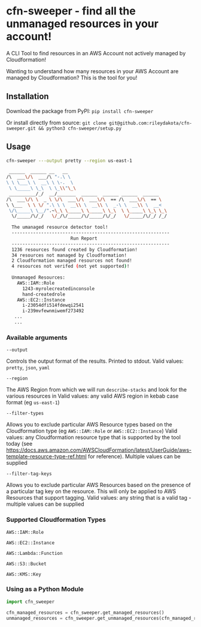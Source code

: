 # cfn-sweeper - find all the unmanaged resources in your account!
A CLI Tool to find resources in an AWS Account not actively managed by Cloudformation!

Wanting to understand how many resources in your AWS Account are managed by Cloudformation? This is the tool for you!

## Installation

Download the package from PyPI:
```pip install cfn-sweeper```

Or install directly from source:
```git clone git@github.com:rileydakota/cfn-sweeper.git && python3 cfn-sweeper/setup.py```

## Usage

```bash
cfn-sweeper ---output pretty --region us-east-1

 ______  ______ __   __                                      
/\  ___\/\  ___/\ "-.\ \                                     
\ \ \___\ \  __\ \ \-.  \                                    
 \ \_____\ \_\  \ \_\\"\_\                                   
 __________/_/  __/_______  ______  ______ ______  ______    
/\  ___\/\ \  _ \ \/\  ___\/\  ___\/\  == /\  ___\/\  == \   
\ \___  \ \ \/ ".\ \ \  __\\ \  __\\ \  _-\ \  __\\ \  __<   
 \/\_____\ \__/".~\_\ \_____\ \_____\ \_\  \ \_____\ \_\ \_\ 
  \/_____/\/_/   \/_/\/_____/\/_____/\/_/   \/_____/\/_/ /_/ 
  
  The umanaged resource detector tool!
  -----------------------------------------------------------
                        Run Report
  -----------------------------------------------------------
  1236 resources found created by Cloudformation!
  34 resources not managed by Cloudformation!
  2 Cloudformation managed resources not found!
  4 resources not verifed (not yet supported)!
  
  Unmanaged Resources:
    AWS::IAM::Role
      1243-myrolecreatedinconsole
      hand-createdrole
    AWS::EC2::Instance
      i-23054dfi514fdewqi2541
      i-239mvfewnmiwemf273492
   ...
   ...
```
### Available arguments

`--output`

Controls the output format of the results. Printed to stdout.
Valid values: `pretty`, `json`, `yaml`

`--region`

The AWS Region from which we will run `describe-stacks` and look for the various resources in
Valid values: any valid AWS region in kebab case format (eg `us-east-1`)

`--filter-types`

Allows you to exclude particular AWS Resource types based on the Cloudformation type (eg `AWS::IAM::Role` or `AWS::EC2::Instance`) 
Valid values: any Cloudformation resource type that is supported by the tool today (see https://docs.aws.amazon.com/AWSCloudFormation/latest/UserGuide/aws-template-resource-type-ref.html for reference). Multiple values can be supplied


`--filter-tag-keys`

Allows you to exclude particular AWS Resources based on the presence of a particular tag key on the resource. This will only be applied to AWS Resources that support tagging.
Valid values: any string that is a valid tag - multiple values can be supplied

### Supported Cloudformation Types

`AWS::IAM::Role`

`AWS::EC2::Instance`

`AWS::Lambda::Function`

`AWS::S3::Bucket`

`AWS::KMS::Key`

### Using as a Python Module

```python
import cfn_sweeper

cfn_managed_resources = cfn_sweeper.get_managed_resources()
unmanaged_resources = cfn_sweeper.get_unmanaged_resources(cfn_managed_resources)

```
